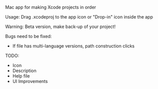 Mac app for making Xcode projects in order

Usage:
Drag .xcodeproj to the app icon or "Drop-in" icon inside the app

Warning: Beta version, make back-up of your project!

Bugs need to be fixed:
- If file has multi-language versions, path construction clicks


TODO:
- Icon
- Description
- Help file
- UI Improvements